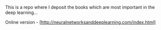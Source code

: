 This is a repo where I deposit the books which are most important in the deep learning... 

Online version - [http://neuralnetworksanddeeplearning.com/index.html]
